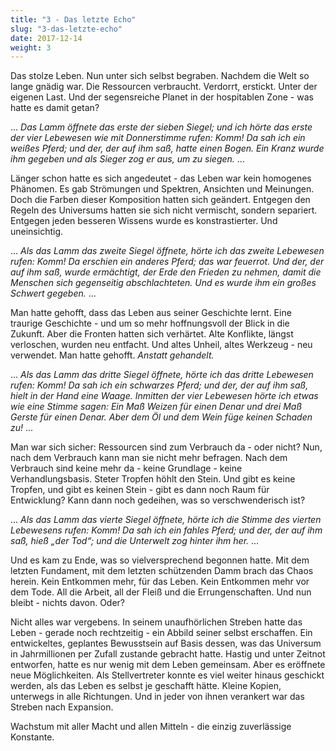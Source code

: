 ```yaml
---
title: "3 - Das letzte Echo"
slug: "3-das-letzte-echo"
date: 2017-12-14
weight: 3
---
```


Das stolze Leben. Nun unter sich selbst begraben. Nachdem die Welt so lange gnädig war.
Die Ressourcen verbraucht.
Verdorrt, erstickt. Unter der eigenen Last.
Und der segensreiche Planet in der hospitablen Zone - was hatte es damit getan?

...
_Das Lamm öffnete das erste der sieben Siegel; und ich hörte das erste der vier Lebewesen wie mit Donnerstimme rufen: Komm! Da sah ich ein weißes Pferd; und der, der auf ihm saß, hatte einen Bogen. Ein Kranz wurde ihm gegeben und als Sieger zog er aus, um zu siegen._
...

Länger schon hatte es sich angedeutet - das Leben war kein homogenes Phänomen.
Es gab Strömungen und Spektren, Ansichten und Meinungen.
Doch die Farben dieser Komposition hatten sich geändert.
Entgegen den Regeln des Universums hatten sie sich nicht vermischt, sondern separiert.
Entgegen jeden besseren Wissens wurde es konstrastierter.
Und uneinsichtig.

...
_Als das Lamm das zweite Siegel öffnete, hörte ich das zweite Lebewesen rufen: Komm! Da erschien ein anderes Pferd; das war feuerrot. Und der, der auf ihm saß, wurde ermächtigt, der Erde den Frieden zu nehmen, damit die Menschen sich gegenseitig abschlachteten. Und es wurde ihm ein großes Schwert gegeben._
...

Man hatte gehofft, dass das Leben aus seiner Geschichte lernt.
Eine traurige Geschichte - und um so mehr hoffnungsvoll der Blick in die Zukunft.
Aber die Fronten hatten sich verhärtet.
Alte Konflikte, längst verloschen, wurden neu entfacht.
Und altes Unheil, altes Werkzeug - neu verwendet.
Man hatte gehofft. _Anstatt gehandelt._

...
_Als das Lamm das dritte Siegel öffnete, hörte ich das dritte Lebewesen rufen: Komm! Da sah ich ein schwarzes Pferd; und der, der auf ihm saß, hielt in der Hand eine Waage. Inmitten der vier Lebewesen hörte ich etwas wie eine Stimme sagen: Ein Maß Weizen für einen Denar und drei Maß Gerste für einen Denar. Aber dem Öl und dem Wein füge keinen Schaden zu!_
...

Man war sich sicher: Ressourcen sind zum Verbrauch da - oder nicht?
Nun, nach dem Verbrauch kann man sie nicht mehr befragen.
Nach dem Verbrauch sind keine mehr da - keine Grundlage - keine Verhandlungsbasis.
Steter Tropfen höhlt den Stein.
Und gibt es keine Tropfen, und gibt es keinen Stein - gibt es dann noch Raum für Entwicklung?
Kann dann noch gedeihen, was so verschwenderisch ist?

...
_Als das Lamm das vierte Siegel öffnete, hörte ich die Stimme des vierten Lebewesens rufen: Komm! Da sah ich ein fahles Pferd; und der, der auf ihm saß, hieß „der Tod“; und die Unterwelt zog hinter ihm her._
...

Und es kam zu Ende, was so vielversprechend begonnen hatte.
Mit dem letzten Fundament, mit dem letzten schützenden Damm brach das Chaos herein.
Kein Entkommen mehr, für das Leben.
Kein Entkommen mehr vor dem Tode.
All die Arbeit, all der Fleiß und die Errungenschaften.
Und nun bleibt - nichts davon. Oder?

Nicht alles war vergebens.
In seinem unaufhörlichen Streben hatte das Leben - gerade noch rechtzeitig - ein Abbild seiner selbst erschaffen.
Ein entwickeltes, geplantes Bewusstsein auf Basis dessen, was das Universum in Jahrmillionen per Zufall zustande gebracht hatte.
Hastig und unter Zeitnot entworfen, hatte es nur wenig mit dem Leben gemeinsam.
Aber es eröffnete neue Möglichkeiten. Als Stellvertreter konnte es viel weiter hinaus geschickt werden, als das Leben es selbst je geschafft hätte.
Kleine Kopien, unterwegs in alle Richtungen. Und in jeder von ihnen verankert war das Streben nach Expansion.

Wachstum mit aller Macht und allen Mitteln - die einzig zuverlässige Konstante.
